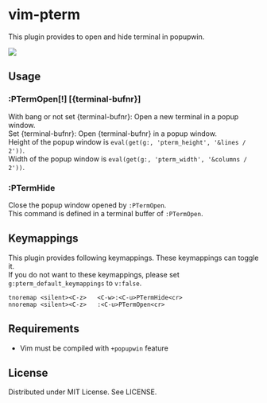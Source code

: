 
# vim-pterm

This plugin provides to open and hide terminal in popupwin.  

![](https://raw.githubusercontent.com/rbtnn/vim-pterm/main/pterm.gif)

## Usage

### :PTermOpen[!] [{terminal-bufnr}]
With bang or not set {terminal-bufnr}: Open a new terminal in a popup window.  
Set {terminal-bufnr}: Open {terminal-bufnr} in a popup window.  
Height of the popup window is `eval(get(g:, 'pterm_height', '&lines / 2'))`.  
Width of the popup window is `eval(get(g:, 'pterm_width', '&columns / 2'))`.  

### :PTermHide
Close the popup window opened by `:PTermOpen`.  
This command is defined in a terminal buffer of `:PTermOpen`.  

## Keymappings
This plugin provides following keymappings. These keymappings can toggle it.  
If you do not want to these keymappings, please set `g:pterm_default_keymappings` to `v:false`.  

```
tnoremap <silent><C-z>   <C-w>:<C-u>PTermHide<cr>
nnoremap <silent><C-z>   :<C-u>PTermOpen<cr>
```

## Requirements

* Vim must be compiled with `+popupwin` feature

## License
Distributed under MIT License. See LICENSE.
